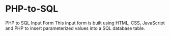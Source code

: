 # PHP-to-SQL
PHP to SQL Input Form
This input form is built using HTML, CSS, JavaScript and PHP to insert parameterized values into a SQL database table.
